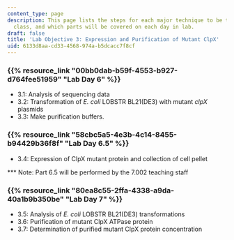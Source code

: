 ```yaml
---
content_type: page
description: This page lists the steps for each major technique to be taught in the
  class, and which parts will be covered on each day in lab.
draft: false
title: 'Lab Objective 3: Expression and Purification of Mutant ClpX'
uid: 6133d8aa-cd33-4568-974a-b5dcacc7f8cf
---
```

### {{% resource_link "00bb0dab-b59f-4553-b927-d764fee51959" "Lab Day 6" %}}

- 3.1: Analysis of sequencing data
- 3.2: Transformation of *E. coli* LOBSTR BL21(DE3) with mutant *clpX* plasmids
- 3.3: Make purification buffers.

### {{% resource_link "58cbc5a5-4e3b-4c14-8455-b94429b36f8f" "Lab Day 6.5" %}}

- 3.4: Expression of ClpX mutant protein and collection of cell pellet

\*\*\* Note: Part 6.5 will be performed by the 7.002 teaching staff

### {{% resource_link "80ea8c55-2ffa-4338-a9da-40a1b9b350be" "Lab Day 7" %}}

- 3.5: Analysis of *E. coli* LOBSTR BL21(DE3) transformations
- 3.6: Purification of mutant ClpX ATPase protein
- 3.7: Determination of purified mutant ClpX protein concentration
